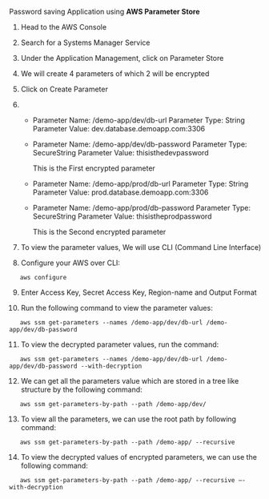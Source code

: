 Password saving Application using **AWS Parameter Store**


1. Head to the AWS Console
   
2. Search for a Systems Manager Service

3. Under the Application Management, click on Parameter Store

4. We will create 4 parameters of which 2 will be encrypted

5. Click on Create Parameter

6. -  Parameter Name: /demo-app/dev/db-url
      Parameter Type:
      String
      Parameter Value: dev.database.demoapp.com:3306

   -  Parameter Name: /demo-app/dev/db-password
      Parameter Type: SecureString
      Parameter Value: thisisthedevpassword

      This is the First encrypted parameter

   -  Parameter Name: /demo-app/prod/db-url
      Parameter Type: String
      Parameter Value: prod.database.demoapp.com:3306

   -  Parameter Name: /demo-app/prod/db-password
      Parameter Type: SecureString
      Parameter Value: thisistheprodpassword

      This is the Second encrypted parameter
  
7. To view the parameter values, We will use CLI (Command Line Interface)

8. Configure your AWS over CLI:
```
   aws configure
```

9. Enter Access Key, Secret Access Key, Region-name and Output Format

10. Run the following command to view the parameter values: 
``` 
   aws ssm get-parameters --names /demo-app/dev/db-url /demo-app/dev/db-password
```

11. To view the decrypted parameter values, run the command:
```
   aws ssm get-parameters --names /demo-app/dev/db-url /demo-app/dev/db-password --with-decryption
```

12. We can get all the parameters value which are stored in a tree like structure by the following command:
```
   aws ssm get-parameters-by-path --path /demo-app/dev/
```

13. To view all the parameters, we can use the root path by following command:
```
   aws ssm get-parameters-by-path --path /demo-app/ --recursive
```

14. To view the decrypted values of encrypted parameters, we can use the following command:
```
   aws ssm get-parameters-by-path --path /demo-app/ --recursive –-with-decryption
```
